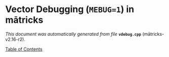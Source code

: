 
# Vector Debugging (`MEBUG=1`) in mātricks
_This document was automatically generated from file_ **`vdebug.cpp`** (mātricks-v2.16-r2).


[Table of Contents](README.md)

